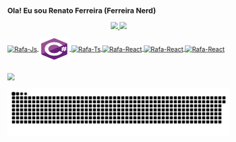 ### Ola! Eu sou Renato Ferreira (Ferreira Nerd)

<div align="center">
  <a href="https://github.com/FerreiraNerd">
  <img height="180em" src="https://github-readme-stats.vercel.app/api?username=FerreiraNerd&show_icons=true&theme=dark&include_all_commits=true&count_private=true"/>
  <img height="180em" src="https://github-readme-stats.vercel.app/api/top-langs/?username=FerreiraNerd&layout=compact&langs_count=7&theme=dark"/>
</div>

 <!--Div Abaixo e para colocar as imagens da linguagens utilizadas -->
  <!--Video de referencia    https://www.youtube.com/watch?v=TsaLQAetPLU  -->
  <!--devicon.dev -->
 <div style="display: inline_block"><br>
  <img align="center" alt="Rafa-Js" height="50" width="70" src="https://cdn.jsdelivr.net/gh/devicons/devicon/icons/python/python-original-wordmark.svg">
  <img align="center" alt="Rafa-Csharp" height="50" width="70" src="https://raw.githubusercontent.com/devicons/devicon/master/icons/csharp/csharp-original.svg">
  <img align="center" alt="Rafa-Ts" height="50" width="70" src="https://cdn.jsdelivr.net/gh/devicons/devicon/icons/java/java-original-wordmark.svg">
  <img align="center" alt="Rafa-React" height="70" width="90" src="https://cdn.jsdelivr.net/gh/devicons/devicon/icons/django/django-original.svg">
  <img align="center" alt="Rafa-React" height="70" width="90" src="https://upload.wikimedia.org/wikipedia/commons/4/49/TOTVS_pos.jpg">
   <img align="center" alt="Rafa-React" height="70" width="90" src="https://b3k6h8p5.rocketcdn.me/wp-content/uploads/2021/07/udemy.png">
</div>

  ##
<!--Div Abaixo Informações das redes sociais -->
  
  <div> 
  <a href="https://www.youtube.com/channel/UCWaw3qkvxqhrb7Vzq5a2xFw" target="_blank"><img src="https://img.shields.io/badge/YouTube-FF0000?style=for-the-badge&logo=youtube&logoColor=white" target="_blank"></a>
 
  </div>
  
  ![Snake animation](https://github.com/FerreiraNerd/FerreiraNerd/blob/output/github-contribution-grid-snake.svg)

